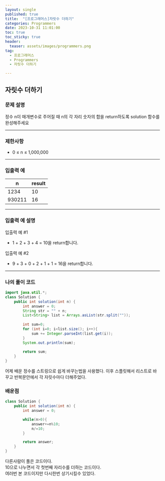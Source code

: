 ```yaml
---
layout: single
published: true
title:  "[프로그래머스]자릿수 더하기"
categories: Programmers
date: 2023-10-31 11:01:00
toc: true
toc_sticky: true
header:
  teaser: assets/images/programmers.png
tag:   
  - 프로그래머스
  - Programmers
  - 자릿수 더하기

---
```


## 자릿수 더하기

### 문제 설명

정수 n이 매개변수로 주어질 때 n의 각 자리 숫자의 합을 return하도록 solution 함수를 완성해주세요

----------------

### 제한사항

* 0 ≤ n ≤ 1,000,000

----------------

### 입출력 예

|n	|result|
|---|---|
|1234|	10|
|930211|	16|

----------------

### 입출력 예 설명

입출력 예 #1  

* 1 + 2 + 3 + 4 = 10을 return합니다.
  

입출력 예 #2  

* 9 + 3 + 0 + 2 + 1 + 1 = 16을 return합니다.

  

  

  

  

----------------

### 나의 풀이 코드

```java
import java.util.*;
class Solution {
    public int solution(int n) {
        int answer = 0;
        String str = "" + n;
        List<String> list = Arrays.asList(str.split(""));
        
        int sum=0;
        for (int i=0; i<list.size(); i++){
            sum += Integer.parseInt(list.get(i));
        }
        System.out.println(sum);
        
        return sum;
    }
}
```
어제 배운 정수를 스트링으로 쉽게 바꾸는법을 사용했다.
이후 스플릿해서 리스트로 바꾸고 반복문안에서 각 자릿수마다 더해주었다.


### 배운점




```java
class Solution {
    public int solution(int n) {
        int answer = 0;

        while(n>0){
            answer+=n%10;
            n/=10;
        }

        return answer;
    }
}
```

다른사람이 풀은 코드이다.  
10으로 나누면서 각 첫번째 자리수를 더하는 코드이다.  
여러번 본 코드이지만 다시한번 상기시킬수 있었다.